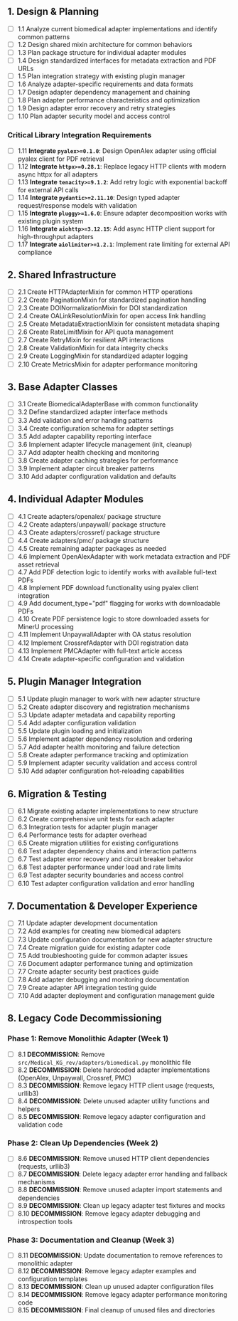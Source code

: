 ## 1. Design & Planning

- [ ] 1.1 Analyze current biomedical adapter implementations and identify common patterns
- [ ] 1.2 Design shared mixin architecture for common behaviors
- [ ] 1.3 Plan package structure for individual adapter modules
- [ ] 1.4 Design standardized interfaces for metadata extraction and PDF URLs
- [ ] 1.5 Plan integration strategy with existing plugin manager
- [ ] 1.6 Analyze adapter-specific requirements and data formats
- [ ] 1.7 Design adapter dependency management and chaining
- [ ] 1.8 Plan adapter performance characteristics and optimization
- [ ] 1.9 Design adapter error recovery and retry strategies
- [ ] 1.10 Plan adapter security model and access control

### Critical Library Integration Requirements

- [ ] 1.11 **Integrate `pyalex>=0.1.0`**: Design OpenAlex adapter using official pyalex client for PDF retrieval
- [ ] 1.12 **Integrate `httpx>=0.28.1`**: Replace legacy HTTP clients with modern async httpx for all adapters
- [ ] 1.13 **Integrate `tenacity>=9.1.2`**: Add retry logic with exponential backoff for external API calls
- [ ] 1.14 **Integrate `pydantic>=2.11.10`**: Design typed adapter request/response models with validation
- [ ] 1.15 **Integrate `pluggy>=1.6.0`**: Ensure adapter decomposition works with existing plugin system
- [ ] 1.16 **Integrate `aiohttp>=3.12.15`**: Add async HTTP client support for high-throughput adapters
- [ ] 1.17 **Integrate `aiolimiter>=1.2.1`**: Implement rate limiting for external API compliance

## 2. Shared Infrastructure

- [ ] 2.1 Create HTTPAdapterMixin for common HTTP operations
- [ ] 2.2 Create PaginationMixin for standardized pagination handling
- [ ] 2.3 Create DOINormalizationMixin for DOI standardization
- [ ] 2.4 Create OALinkResolutionMixin for open access link handling
- [ ] 2.5 Create MetadataExtractionMixin for consistent metadata shaping
- [ ] 2.6 Create RateLimitMixin for API quota management
- [ ] 2.7 Create RetryMixin for resilient API interactions
- [ ] 2.8 Create ValidationMixin for data integrity checks
- [ ] 2.9 Create LoggingMixin for standardized adapter logging
- [ ] 2.10 Create MetricsMixin for adapter performance monitoring

## 3. Base Adapter Classes

- [ ] 3.1 Create BiomedicalAdapterBase with common functionality
- [ ] 3.2 Define standardized adapter interface methods
- [ ] 3.3 Add validation and error handling patterns
- [ ] 3.4 Create configuration schema for adapter settings
- [ ] 3.5 Add adapter capability reporting interface
- [ ] 3.6 Implement adapter lifecycle management (init, cleanup)
- [ ] 3.7 Add adapter health checking and monitoring
- [ ] 3.8 Create adapter caching strategies for performance
- [ ] 3.9 Implement adapter circuit breaker patterns
- [ ] 3.10 Add adapter configuration validation and defaults

## 4. Individual Adapter Modules

- [ ] 4.1 Create adapters/openalex/ package structure
- [ ] 4.2 Create adapters/unpaywall/ package structure
- [ ] 4.3 Create adapters/crossref/ package structure
- [ ] 4.4 Create adapters/pmc/ package structure
- [ ] 4.5 Create remaining adapter packages as needed
- [ ] 4.6 Implement OpenAlexAdapter with work metadata extraction and PDF asset retrieval
- [ ] 4.7 Add PDF detection logic to identify works with available full-text PDFs
- [ ] 4.8 Implement PDF download functionality using pyalex client integration
- [ ] 4.9 Add document_type="pdf" flagging for works with downloadable PDFs
- [ ] 4.10 Create PDF persistence logic to store downloaded assets for MinerU processing
- [ ] 4.11 Implement UnpaywallAdapter with OA status resolution
- [ ] 4.12 Implement CrossrefAdapter with DOI registration data
- [ ] 4.13 Implement PMCAdapter with full-text article access
- [ ] 4.14 Create adapter-specific configuration and validation

## 5. Plugin Manager Integration

- [ ] 5.1 Update plugin manager to work with new adapter structure
- [ ] 5.2 Create adapter discovery and registration mechanisms
- [ ] 5.3 Update adapter metadata and capability reporting
- [ ] 5.4 Add adapter configuration validation
- [ ] 5.5 Update plugin loading and initialization
- [ ] 5.6 Implement adapter dependency resolution and ordering
- [ ] 5.7 Add adapter health monitoring and failure detection
- [ ] 5.8 Create adapter performance tracking and optimization
- [ ] 5.9 Implement adapter security validation and access control
- [ ] 5.10 Add adapter configuration hot-reloading capabilities

## 6. Migration & Testing

- [ ] 6.1 Migrate existing adapter implementations to new structure
- [ ] 6.2 Create comprehensive unit tests for each adapter
- [ ] 6.3 Integration tests for adapter plugin manager
- [ ] 6.4 Performance tests for adapter overhead
- [ ] 6.5 Create migration utilities for existing configurations
- [ ] 6.6 Test adapter dependency chains and interaction patterns
- [ ] 6.7 Test adapter error recovery and circuit breaker behavior
- [ ] 6.8 Test adapter performance under load and rate limits
- [ ] 6.9 Test adapter security boundaries and access control
- [ ] 6.10 Test adapter configuration validation and error handling

## 7. Documentation & Developer Experience

- [ ] 7.1 Update adapter development documentation
- [ ] 7.2 Add examples for creating new biomedical adapters
- [ ] 7.3 Update configuration documentation for new adapter structure
- [ ] 7.4 Create migration guide for existing adapter code
- [ ] 7.5 Add troubleshooting guide for common adapter issues
- [ ] 7.6 Document adapter performance tuning and optimization
- [ ] 7.7 Create adapter security best practices guide
- [ ] 7.8 Add adapter debugging and monitoring documentation
- [ ] 7.9 Create adapter API integration testing guide
- [ ] 7.10 Add adapter deployment and configuration management guide

## 8. Legacy Code Decommissioning

### Phase 1: Remove Monolithic Adapter (Week 1)

- [ ] 8.1 **DECOMMISSION**: Remove `src/Medical_KG_rev/adapters/biomedical.py` monolithic file
- [ ] 8.2 **DECOMMISSION**: Delete hardcoded adapter implementations (OpenAlex, Unpaywall, Crossref, PMC)
- [ ] 8.3 **DECOMMISSION**: Remove legacy HTTP client usage (requests, urllib3)
- [ ] 8.4 **DECOMMISSION**: Delete unused adapter utility functions and helpers
- [ ] 8.5 **DECOMMISSION**: Remove legacy adapter configuration and validation code

### Phase 2: Clean Up Dependencies (Week 2)

- [ ] 8.6 **DECOMMISSION**: Remove unused HTTP client dependencies (requests, urllib3)
- [ ] 8.7 **DECOMMISSION**: Delete legacy adapter error handling and fallback mechanisms
- [ ] 8.8 **DECOMMISSION**: Remove unused adapter import statements and dependencies
- [ ] 8.9 **DECOMMISSION**: Clean up legacy adapter test fixtures and mocks
- [ ] 8.10 **DECOMMISSION**: Remove legacy adapter debugging and introspection tools

### Phase 3: Documentation and Cleanup (Week 3)

- [ ] 8.11 **DECOMMISSION**: Update documentation to remove references to monolithic adapter
- [ ] 8.12 **DECOMMISSION**: Remove legacy adapter examples and configuration templates
- [ ] 8.13 **DECOMMISSION**: Clean up unused adapter configuration files
- [ ] 8.14 **DECOMMISSION**: Remove legacy adapter performance monitoring code
- [ ] 8.15 **DECOMMISSION**: Final cleanup of unused files and directories
